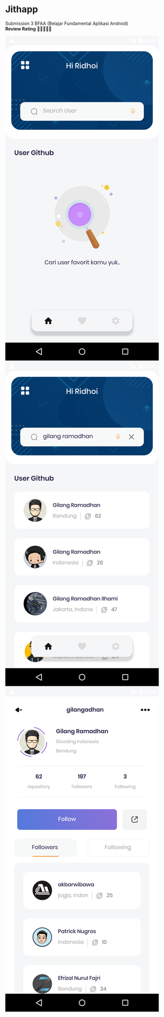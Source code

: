 # Jithapp
Submission 3 BFAA (Belajar Fundamental Aplikasi Android)\
**Review Rating** 🌟🌟🌟🌟🌟

![Home Page](https://github.com/rrdhoi/Jithapp/blob/main/image/home_page.png)\
![Search User](https://github.com/rrdhoi/Jithapp/blob/main/image/search_user.png)\
![Detail Page](https://github.com/rrdhoi/Jithapp/blob/main/image/detail_page.png)
